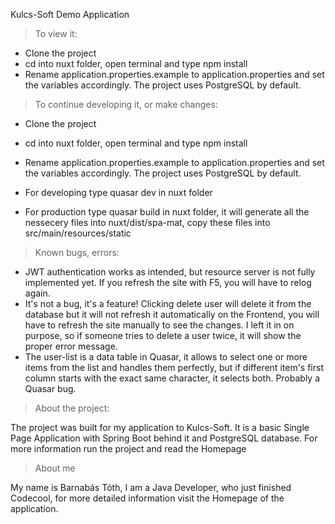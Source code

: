 Kulcs-Soft Demo Application

> To view it:
- Clone the project
- cd into nuxt folder, open terminal and type npm install
- Rename application.properties.example to application.properties and set the variables accordingly. The project uses PostgreSQL by default.

> To continue developing it, or make changes: 
- Clone the project
- cd into nuxt folder, open terminal and type npm install
- Rename application.properties.example to application.properties and set the variables accordingly. The project uses PostgreSQL by default.

- For developing type quasar dev in nuxt folder
- For production type quasar build in nuxt folder, it will generate all the nessecery files into nuxt/dist/spa-mat, copy these files into src/main/resources/static

> Known bugs, errors:
- JWT authentication works as intended, but resource server is not fully implemented yet. If you refresh the site with F5, you will have to relog again.
- It's not a bug, it's a feature! Clicking delete user will delete it from the database but it will not refresh it automatically on the Frontend, you will have to refresh the site manually to see the changes. I left it in on purpose, so if someone tries to delete a user twice, it will show the proper error message.
- The user-list is a data table in Quasar, it allows to select one or more items from the list and handles them perfectly, but if different item's first column starts with the exact same character, it selects both. Probably a Quasar bug.


> About the project: 

The project was built for my application to Kulcs-Soft. It is a basic Single Page Application with Spring Boot behind it and PostgreSQL database. For more information run the project and read the Homepage

> About me

My name is Barnabás Tóth, I am a Java Developer, who just finished Codecool, for more detailed information visit the Homepage of the application.
